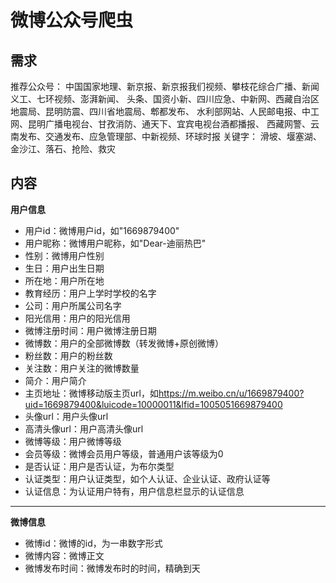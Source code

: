 # 微博公众号爬虫

## 需求

推荐公众号：
中国国家地理、新京报、新京报我们视频、攀枝花综合广播、新闻义工、七环视频、澎湃新闻、
头条、国资小新、四川应急、中新网、西藏自治区地震局、昆明防震、四川省地震局、郫都发布、
水利部网站、人民邮电报、中工网、昆明广播电视台、甘孜消防、通天下、宜宾电视台酒都播报、
西藏网警、云南发布、交通发布、应急管理部、中新视频、环球时报
关键字：
滑坡、堰塞湖、金沙江、落石、抢险、救灾

## 内容

**用户信息**

- 用户id：微博用户id，如"1669879400"
- 用户昵称：微博用户昵称，如"Dear-迪丽热巴"
- 性别：微博用户性别
- 生日：用户出生日期
- 所在地：用户所在地
- 教育经历：用户上学时学校的名字
- 公司：用户所属公司名字
- 阳光信用：用户的阳光信用
- 微博注册时间：用户微博注册日期
- 微博数：用户的全部微博数（转发微博+原创微博）
- 粉丝数：用户的粉丝数
- 关注数：用户关注的微博数量
- 简介：用户简介
- 主页地址：微博移动版主页url，如<https://m.weibo.cn/u/1669879400?uid=1669879400&luicode=10000011&lfid=1005051669879400>
- 头像url：用户头像url
- 高清头像url：用户高清头像url
- 微博等级：用户微博等级
- 会员等级：微博会员用户等级，普通用户该等级为0
- 是否认证：用户是否认证，为布尔类型
- 认证类型：用户认证类型，如个人认证、企业认证、政府认证等
- 认证信息：为认证用户特有，用户信息栏显示的认证信息
***
**微博信息**

- 微博id：微博的id，为一串数字形式
- 微博内容：微博正文
- 微博发布时间：微博发布时的时间，精确到天